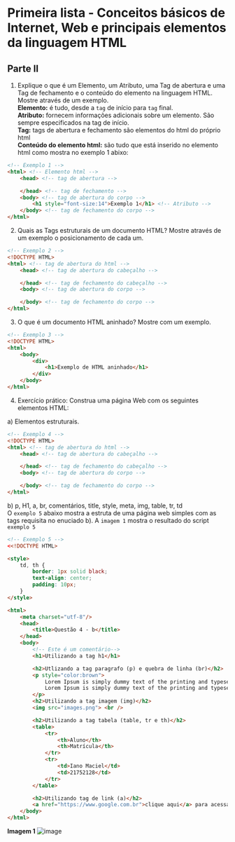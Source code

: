# Primeira lista - Conceitos básicos de Internet, Web e principais elementos da linguagem HTML

## Parte II

1. Explique o que é um Elemento, um Atributo, uma Tag de abertura e uma Tag de fechamento e o conteúdo do elemento na linguagem HTML. Mostre através de um exemplo.<br />
**Elemento:** é tudo, desde a `tag` de início para `tag` final.<br />
**Atributo:** fornecem informações adicionais sobre um elemento. São sempre especificados na tag de início.<br />
**Tag:** tags de abertura e fechamento são elementos do html do próprio html<br />
**Conteúdo do elemento html:** são tudo que está inserido no elemento html como mostra no exemplo 1 abixo:

~~~html
<!-- Exemplo 1 -->
<html> <!-- Elemento html -->
    <head> <!-- tag de abertura -->

    </head> <!-- tag de fechamento -->
    <body> <!-- tag de abertura do corpo -->
        <h1 style="font-size:14">Exemplo 1</h1> <!-- Atributo -->
    </body> <!-- tag de fechamento do corpo -->
</html>
~~~

2. Quais as Tags estruturais de um documento HTML? Mostre através de um exemplo o posicionamento de cada um.
~~~html
<!-- Exemplo 2 -->
<!DOCTYPE HTML>
<html> <!-- tag de abertura do html -->
    <head> <!-- tag de abertura do cabeçalho -->

    </head> <!-- tag de fechamento do cabeçalho -->
    <body> <!-- tag de abertura do corpo -->

    </body> <!-- tag de fechamento do corpo -->
</html>
~~~


3. O que é um documento HTML aninhado? Mostre com um exemplo. 
~~~html
<!-- Exemplo 3 -->
<!DOCTYPE HTML>
<html>
    <body>
        <div>
            <h1>Exemplo de HTML aninhado</h1>
        </div>
    </body>
</html>
~~~
4. Exercício prático: Construa uma página Web com os seguintes elementos HTML: <br />
   
a) Elementos estruturais.
~~~html
<!-- Exemplo 4 -->
<!DOCTYPE HTML>
<html> <!-- tag de abertura do html -->
    <head> <!-- tag de abertura do cabeçalho -->

    </head> <!-- tag de fechamento do cabeçalho -->
    <body> <!-- tag de abertura do corpo -->

    </body> <!-- tag de fechamento do corpo -->
</html>
~~~
b) p, H1, a, br, comentários, title, style, meta, img, table, tr, td<br />
O `exemplo 5` abaixo mostra a estruta de uma página web simples com as tags requisita no enuciado b). A `imagem 1` mostra o resultado do script `exemplo 5`

~~~html
<!-- Exemplo 5 -->
<<!DOCTYPE HTML>

<style>
    td, th {
        border: 1px solid black;
        text-align: center;
        padding: 10px;
    }
</style>

<html>
    <meta charset="utf-8"/>
    <head>
        <title>Questão 4 - b</title>
    </head>
    <body>
        <!-- Este é um comentário-->
        <h1>Utilizando a tag h1</h1>

        <h2>Utlizando a tag paragrafo (p) e quebra de linha (br)</h2>
        <p style="color:brown">
            Lorem Ipsum is simply dummy text of the printing and typesetting industry. Lorem Ipsum has been the industry's standard dummy text ever since the 1500s, when an unknown printer took a galley of type and scrambled it to make a type specimen book. It has survived not only five centuries, but also the leap into electronic typesetting, remaining essentially unchanged. It was popularised in the 1960s with the release of Letraset sheets containing Lorem Ipsum passages, and more recently with desktop publishing software like Aldus PageMaker including versions of Lorem Ipsum.<br /><br />
            Lorem Ipsum is simply dummy text of the printing and typesetting industry. Lorem Ipsum has been the industry's standard dummy text ever since the 1500s, when an unknown printer took a galley of type and scrambled it to make a type specimen book. It has survived not only five centuries, but also the leap into electronic typesetting, remaining essentially unchanged. It was popularised in the 1960s with the release of Letraset sheets containing Lorem Ipsum passages, and more recently with desktop publishing software like Aldus PageMaker including versions of Lorem Ipsum.
        </p>
        <h2>Utilizando a tag imagem (img)</h2>
        <img src="images.png"> <br />

        <h2>Utilizando a tag tabela (table, tr e th)</h2>
        <table>
            <tr>
                <th>Aluno</th>
                <th>Matrícula</th>
            </tr>
            <tr>
                <td>Iano Maciel</td>
                <td>21752128</td>
            </tr>
        </table>

        <h2>Utilizando tag de link (a)</h2>
        <a href="https://www.google.com.br">clique aqui</a> para acessar o google
    </body>
</html>
~~~

**Imagem 1**
![image](https://user-images.githubusercontent.com/71051791/130306082-c9094544-6b4d-45b0-817b-e7bd564500ac.png)